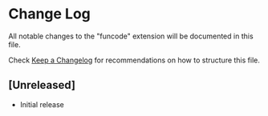 # Change Log

All notable changes to the "funcode" extension will be documented in this file.

Check [Keep a Changelog](http://keepachangelog.com/) for recommendations on how to structure this file.

## [Unreleased]

- Initial release
